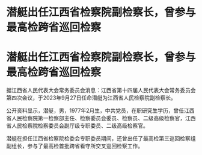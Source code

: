 # 潜艇出任江西省检察院副检察长，曾参与最高检跨省巡回检察

# 潜艇出任江西省检察院副检察长，曾参与最高检跨省巡回检察

据江西省人民代表大会常务委员会消息：江西省第十四届人民代表大会常务委员会第四次会议，于2023年9月27日任命潜艇为江西省人民检察院副检察长。

公开资料显示，潜艇，男，1977年2月生，中共党员，在职研究生学历，曾任江西省人民检察院第一检察部主任、检察委员会委员、检察员、二级高级检察官，江西省人民检察院检察委员会副厅级专职委员、二级高级检察官。

潜艇在担任江西省检察院检委会专职委员期间，还曾出任了最高检第三巡回检察组副组长，参与了最高检首批跨省看守所交叉巡回检察工作。

